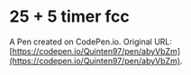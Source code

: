 # 25 + 5 timer fcc

A Pen created on CodePen.io. Original URL: [https://codepen.io/Quinten97/pen/abyVbZm](https://codepen.io/Quinten97/pen/abyVbZm).


